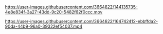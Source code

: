 

https://user-images.githubusercontent.com/3664822/144135735-4e8e834f-3a27-43dd-9c20-5482f62f0ccc.mov



https://user-images.githubusercontent.com/3664822/164742412-ebbffda2-90da-44b9-96a0-39322ef54037.mp4

